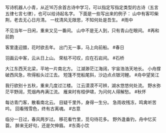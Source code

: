 写诗机器人小青，从近16万余首古诗中学习，可以指定写指定类型的古诗（五言五律七言七律），也可以给诗起名字。
下面是一些写出来的例子：
山中有客叩柴荆，老去无心日月清。
一枕清风无限思，不知何处是吾生。
#雨中

不见当年一日闲，重来又见一番间。
山中不是无人到，只有青山在眼间。
#再和前韵

客里逢迎腊，花时欲去年。
出门无一事，马上向前船。
#春日

羽画云中客，云从日上山。
荣枯不可叹，应在石岩间。
#石桥

大江东西天北梁，平地一片南北方。
江湖渺茫江海阔，宇宙浩浩天地长。
小舟撑破西风急，吹得船头过江去。
短篷不觉船尾斜，沙边点点银河鲤。
#舟中望吴江

我行欲别十五秋，重来几度过江楼。
江云漠漠不可辨，湖水悠悠何处流。
野水弥茫平野阔，荒烟冉冉满江流。
雁来时有桓伊啸，为问何人得解愁。
#秋怀

每访青门客，散看南北云。
目疑千里外，身得一生分。
急雨收残冻，鸣禽听苦吟。
回看残雪色，终有古离魂。
#古意

临分一日过，春风两岁过。
移花看竹里，觅句待花多。
野外逢垂钓，舟中忆买蓑。
醉来无好句，还是欠伸眉。
#东斋小饮